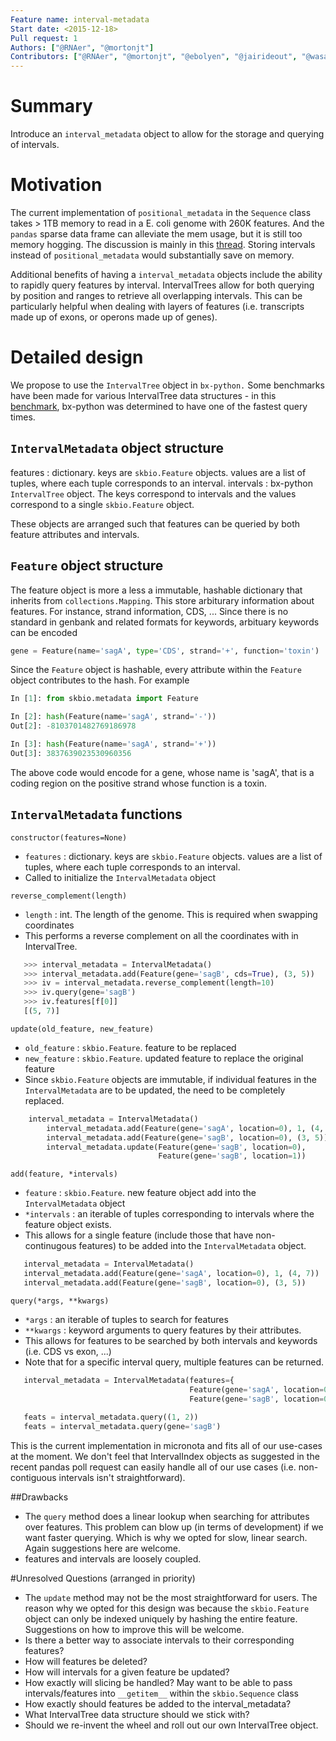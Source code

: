 ```yaml
---
Feature name: interval-metadata
Start date: <2015-12-18>
Pull request: 1
Authors: ["@RNAer", "@mortonjt"]
Contributors: ["@RNAer", "@mortonjt", "@ebolyen", "@jairideout", "@wasade", "@gregcaporaso", "@rob-knight"]
---
```


# Summary

Introduce an `interval_metadata` object to allow for the storage and querying of intervals.

# Motivation

The current implementation of `positional_metadata` in the `Sequence` class takes > 1TB memory to read in a E. coli genome with 260K features. And the `pandas` sparse data frame can alleviate the mem usage, but it is still too memory hogging. The discussion is mainly in this [thread](https://github.com/biocore/scikit-bio/issues/1159).  Storing intervals instead of `positional_metadata` would substantially save on memory.

Additional benefits of having a `interval_metadata` objects include the ability to rapidly query features by interval.  IntervalTrees allow for both querying by position and ranges to retrieve all overlapping intervals.  This can be particularly helpful when dealing with layers of features (i.e. transcripts made up of exons, or operons made up of genes).

# Detailed design

We propose to use the `IntervalTree` object in `bx-python.`  Some benchmarks have been made for various IntervalTree data structures - in this [benchmark](https://gist.github.com/shoyer/c939325f509d7c027949), bx-python was determined to have one of the fastest query times.

## `IntervalMetadata` object structure
features : dictionary.  keys are `skbio.Feature` objects.  values are a list of tuples, where each tuple corresponds to an interval.
intervals : bx-python `IntervalTree` object.  The keys correspond to intervals and the values correspond to a single `skbio.Feature` object.   

These objects are arranged such that features can be queried by both feature attributes and intervals.

## `Feature` object structure
The feature object is more a less a immutable, hashable dictionary that inherits from `collections.Mapping`.  This store arbiturary information about features.  For instance, strand information, CDS, ...
Since there is no standard in genbank and related formats for keywords, arbituary keywords can be encoded
```python
gene = Feature(name='sagA', type='CDS', strand='+', function='toxin')
```
Since the `Feature` object is hashable, every attribute within the `Feature` object contributes to the hash.
For example
```python
In [1]: from skbio.metadata import Feature

In [2]: hash(Feature(name='sagA', strand='-'))
Out[2]: -8103701482769186978

In [3]: hash(Feature(name='sagA', strand='+'))
Out[3]: 3837639023530960356
```

The above code would encode for a gene, whose name is 'sagA', that is a coding region on the positive strand whose function is a toxin.

## `IntervalMetadata` functions
`constructor(features=None)`
- `features` : dictionary.  keys are `skbio.Feature` objects.  values are a list of tuples, where each tuple corresponds to an interval.
- Called to initialize the `IntervalMetadata` object

`reverse_complement(length)`
- `length` : int.  The length of the genome.  This is required when swapping coordinates
- This performs a reverse complement on all the coordinates with in IntervalTree.

```python
   >>> interval_metadata = IntervalMetadata()
   >>> interval_metadata.add(Feature(gene='sagB', cds=True), (3, 5))
   >>> iv = interval_metadata.reverse_complement(length=10)
   >>> iv.query(gene='sagB')
   >>> iv.features[f[0]]
   [(5, 7)]
```

`update(old_feature, new_feature)`
- `old_feature` : `skbio.Feature`.  feature to be replaced
- `new_feature` : `skbio.Feature`.  updated feature to replace the original feature
- Since `skbio.Feature` objects are immutable, if individual features in the `IntervalMetadata` are to be updated, the need to be completely replaced.

```python
    interval_metadata = IntervalMetadata()
        interval_metadata.add(Feature(gene='sagA', location=0), 1, (4, 7))
        interval_metadata.add(Feature(gene='sagB', location=0), (3, 5))
        interval_metadata.update(Feature(gene='sagB', location=0),
                                 Feature(gene='sagB', location=1))
```


`add(feature, *intervals)`
- `feature` : `skbio.Feature`. new feature object add into the `IntervalMetadata` object
- `*intervals` : an iterable of tuples corresponding to intervals where the feature object exists.
- This allows for a single feature (include those that have non-continugous features) to be added into the `IntervalMetadata` object.

```python
   interval_metadata = IntervalMetadata()
   interval_metadata.add(Feature(gene='sagA', location=0), 1, (4, 7))
   interval_metadata.add(Feature(gene='sagB', location=0), (3, 5))
```

`query(*args, **kwargs)`
- `*args` : an iterable of tuples to search for features
- `**kwargs` : keyword arguments to query features by their attributes.
- This allows for features to be searched by both intervals and keywords (i.e. CDS vs exon, ...)
- Note that for a specific interval query, multiple features can be returned.
 
```python
   interval_metadata = IntervalMetadata(features={
                                        Feature(gene='sagA', location=0): [(0, 2), (4, 7)],
                                        Feature(gene='sagB', location=0): [(3, 5)]})
 
   feats = interval_metadata.query((1, 2))
   feats = interval_metadata.query(gene='sagB')
```

This is the current implementation in micronota and fits all of our use-cases at the moment.  We don't feel that IntervalIndex objects as suggested in the recent pandas poll request can easily handle all of our use cases (i.e. non-contiguous intervals isn't straightforward).

##Drawbacks
- The `query` method does a linear lookup when searching for attributes over features.  This problem can blow up (in terms of development) if we want faster querying.  Which is why we opted for slow, linear search.  Again suggestions here are welcome.
- features and intervals are loosely coupled.

#Unresolved Questions (arranged in priority)
- The `update` method may not be the most straightforward for users.  The reason why we opted for this design was because the `skbio.Feature` object can only be indexed uniquely by hashing the entire feature.  Suggestions on how to improve this will be welcome.
- Is there a better way to associate intervals to their corresponding features?
- How will features be deleted?
- How will intervals for a given feature be updated?
- How exactly will slicing be handled?  May want to be able to pass intervals/features into `__getitem__` within the `skbio.Sequence` class
- How exactly should features be added to the interval_metadata?
- What IntervalTree data structure should we stick with? 
- Should we re-invent the wheel and roll out our own IntervalTree object.
